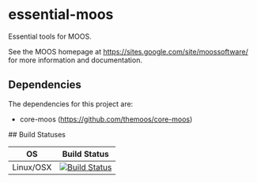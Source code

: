 # essential-moos

Essential tools for MOOS.

See the MOOS homepage at https://sites.google.com/site/moossoftware/ for more information and documentation.

## Dependencies

The dependencies for this project are:

- core-moos (https://github.com/themoos/core-moos)

## Build Statuses

OS|Build Status
--|------------
Linux/OSX|[![Build Status]( https://travis-ci.org/themoos/essential-moos.svg?branch=master)](https://travis-ci.org/themoos/essential-moos)
